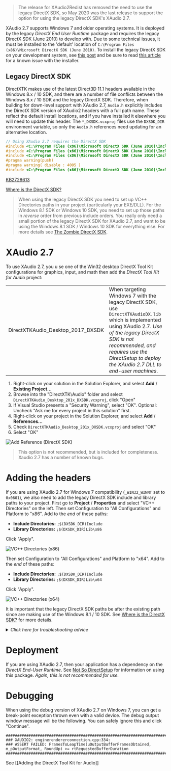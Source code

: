> The release for XAudio2Redist has removed the need to use the legacy DirectX SDK, so May 2020 was the last release to support the option for using the legacy DirectX SDK's XAudio 2.7.

XAudio 2.7 supports Windows 7 and older operating systems. It is deployed by the legacy _DirectX End User Runtime_ package and requires the legacy DirectX SDK (June 2010) to develop with. Due to some technical issues, it must be installed to the 'default' location of ``C:\Program Files (x86)\Microsoft DirectX SDK (June 2010)``. To install the legacy DirectX SDK on your development system, see [this post](https://walbourn.github.io/announcement-directx-sdk-june-2010-is-live/) and be sure to read [this article](https://walbourn.github.io/known-issue-directx-sdk-june-2010-setup-and-the-s1023-error/) for a known issue with the installer.

## Legacy DirectX SDK
DirectXTK makes use of the latest Direct3D 11.1 headers available in the Windows 8.x / 10 SDK, and there are a number of file conflicts between the Windows 8.x / 10 SDK and the legacy DirectX SDK. Therefore, when building for down-level support with XAudio 2.7, ``Audio.h`` explicitly includes the DirectX SDK version of XAudio2 headers with a full path name. These reflect the default install locations, and if you have installed it elsewhere you will need to update this header. The ``*_DXSDK.vcxproj`` files use the ``DXSDK_DIR`` environment variable, so only the ``Audio.h`` references need updating for an alternative location.

```cpp
// Using XAudio 2.7 requires the DirectX SDK
#include <C:\Program Files (x86)\Microsoft DirectX SDK (June 2010)\Include\comdecl.h>
#include <C:\Program Files (x86)\Microsoft DirectX SDK (June 2010)\Include\xaudio2.h>
#include <C:\Program Files (x86)\Microsoft DirectX SDK (June 2010)\Include\xaudio2fx.h>
#pragma warning(push)
#pragma warning( disable : 4005 )
#include <C:\Program Files (x86)\Microsoft DirectX SDK (June 2010)\Include\x3daudio.h>
```

[KB2728613](http://support.microsoft.com/kb/2728613)

[Where is the DirectX SDK?](https://docs.microsoft.com/windows/win32/directx-sdk--august-2009-)

> When using the legacy DirectX SDK you need to set up VC++ Directories paths in your project (particularly your EXE/DLL). For the Windows 8.1 SDK or Windows 10 SDK, you need to set up those paths in _reverse_ order from previous include orders. You really only need a small portion of the legacy DirectX SDK for XAudio 2.7, and want to be using the Windows 8.1 SDK / Windows 10 SDK for everything else. For more details see [The Zombie DirectX SDK](https://aka.ms/AA4gfea).

# XAudio 2.7
To use XAudio 2.7, you u se one of the Win32 desktop DirectX Tool Kit configurations for graphics, input, and math then add the *DirectX Tool Kit for Audio* project:

<table>
 <tr>
  <td>DirectXTKAudio_Desktop_2017_DXSDK</td>
  <td>When targeting Windows 7 with the legacy DirectX SDK, use <code>DirectXTKAudioDX.lib</code> which is implemented using XAudio 2.7. <I>Use of the legacy DirectX SDK is not recommended, and requires use the DirectSetup to deploy the XAudio 2.7 DLL to end-user machines</I>.</td>
 </tr>
</table>

1. Right-click on your solution in the Solution Explorer, and select **Add** / **Existing Project...**
1. Browse into the "DirectXTK\Audio" folder and select ``DirectXTKAudio_Desktop_201x_DXSDK.vcxproj``, click "Open"
1. If Visual Studio presents a "Security Warning", select "OK". Optional: Uncheck "Ask me for every project in this solution" first.
1. Right-click on your project in the Solution Explorer, and select **Add** / **References...**
1. Check ``DirectXTKAudio_Desktop_201x_DXSDK.vcxproj`` and select "OK"
1. Select "OK"

![Add Reference (DirectX SDK)](https://github.com/Microsoft/DirectXTK/wiki/images/AddReferenceDX.png)

> This option is not recommended, but is included for completeness. Xaudio 2.7 has a number of known bugs.

# Adding the headers

If you are using XAudio 2.7 for Windows 7 compatibility (``_WIN32_WINNT`` set to ``0x0601``), we also need to add the legacy DirectX SDK include and library paths to your project. First go to **Project** / **Properties** and select "VC++ Directories" on the left. Then set Configuration to "All Configurations" and Platform to "x86". Add to the _end_ of these paths:
* **Include Directories:** ``;$(DXSDK_DIR)Include``
* **Library Directories:** ``;$(DXSDK_DIR)Lib\x86``

Click "Apply".

![VC++ Directories (x86)](https://github.com/Microsoft/DirectXTK/wiki/images/settingsDXx86.png)

Then set Configuration to "All Configurations" and Platform to "x64". Add to the _end_ of these paths:
* **Include Directories:** ``;$(DXSDK_DIR)Include``
* **Library Directories:** ``;$(DXSDK_DIR)Lib\x64``

Click "Apply".

![VC++ Directories (x64)](https://github.com/Microsoft/DirectXTK/wiki/images/settingsDXx64.png)

It is important that the legacy DirectX SDK paths be after the existing path since are making use of the Windows 8.1 / 10 SDK. See [Where is the DirectX SDK?](https://docs.microsoft.com/windows/win32/directx-sdk--august-2009-) for more details.

<details><summary><i>Click here for troubleshooting advice</i></summary>
<p>If you get a compilation error indicating you are missing "comdecl.h", there are two possible reasons:
<ul><li>You have incorrectly configured your VC++ Directory include paths. If you get a link error indicating you are missing <code>x3daudio.lib</code>, then you incorrectly configured your VC++ Directory library paths.</li>
<li>You have incorrectly configured the ``_WIN32_WINNT`` variable. See <a href="https://docs.microsoft.com/windows/win32/winprog/using-the-windows-headers">Using the Windows Headers</a></li></ul></p></details>

# Deployment

If you are using XAudio 2.7, then your application has a dependency on the _DirectX End-User Runtime_. See [Not So DirectSetup](https://aka.ms/dxsetup) for information on using this package. *Again, this is not recommended for use.*

# Debugging
When using the debug version of XAudio 2.7 on Windows 7, you can get a break-point exception thrown even with a valid device. The debug output window message will be the following. You can safely ignore this and click "Continue".

```
################################################################################
### XAUDIO2: enginerendererconnection.cpp:334:
### ASSERT FAILED: FramesToLeapTime(uOutputBufferFramesObtained, m_pOutputFormat, RoundUp) >= rtRequestedBufferDuration
################################################################################
```

See [[Adding the DirectX Tool Kit for Audio]]
